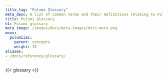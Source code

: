 ```yaml
---
title_tag: "Pulumi Glossary"
meta_desc: A list of common terms and their definitions relating to Pulumi.
title: Pulumi glossary
h1: Pulumi glossary
meta_image: /images/docs/meta-images/docs-meta.png
menu:
  pulumiiac:
    parent: concepts
    weight: 15
aliases:
- /docs/reference/glossary/
---
```


{{< glossary >}}
